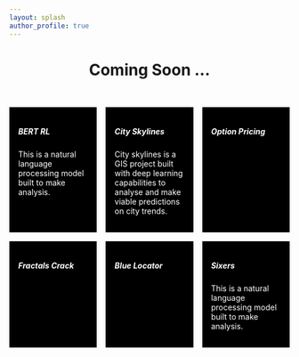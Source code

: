 ```yaml
---
layout: splash
author_profile: true
---
```



<h1 align="center">Coming Soon ...</h1>

<div class="cards">
  <div class="card">
    <h5>BERT RL</h5>
    <p>This is a natural language processing model built to make analysis.</p>
  </div>
  <div class="card">
    <h5>City Skylines</h5>
    <p>City skylines is a GIS project built with deep learning capabilities to analyse and make viable predictions on city trends.</p>
  </div>
  <div class="card">
    <h5>Option Pricing</h5>
  </div>
  <div class="card">
    <h5>Fractals Crack</h5>
  </div>
  <div class="card">
    <h5>Blue Locator</h5>
  </div>
  <div class="card">
    <h5>Sixers</h5>
    <p>This is a natural language processing model built to make analysis.</p>
  </div>
</div>

<style>

.card {
  background-color: black;
  color: white;
  padding: 1rem;
}

.cards {
  max-width: 1200px;
  margin: 50px auto;
  display: grid;
  grid-gap: 1rem;
}

/* Screen larger than 600px? 2 column */
@media (min-width: 600px) {
  .cards { grid-template-columns: repeat(2, 1fr); }
}

/* Screen larger than 900px? 3 columns */
@media (min-width: 900px) {
  .cards { grid-template-columns: repeat(3, 1fr); }
}
</style>

